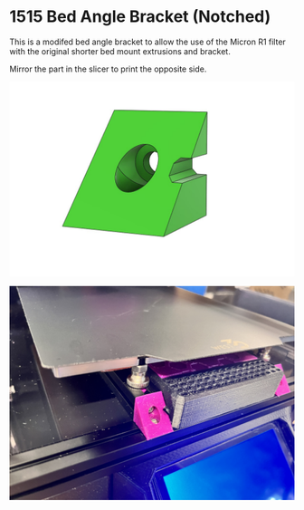 
# 1515 Bed Angle Bracket (Notched)

This is a modifed bed angle bracket to allow the use of the Micron R1 filter with the original shorter bed mount extrusions and bracket. 

Mirror the part in the slicer to print the opposite side. 

![CAD image](Images/image1.jpg)

![picture](Images/IMG_2078.JPG)
